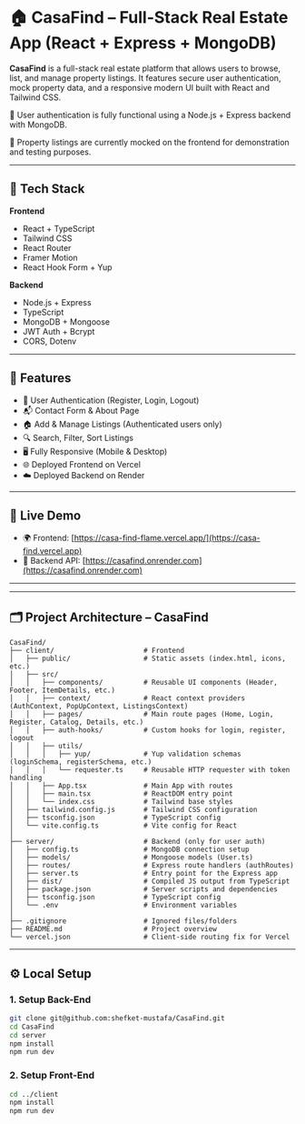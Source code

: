 # 🏠 CasaFind – Full-Stack Real Estate App (React + Express + MongoDB)

**CasaFind** is a full-stack real estate platform that allows users to browse, list, and manage property listings. It features secure user authentication, mock property data, and a responsive modern UI built with React and Tailwind CSS.

🔐 User authentication is fully functional using a Node.js + Express backend with MongoDB.

🏡 Property listings are currently mocked on the frontend for demonstration and testing purposes.

---

## 🔧 Tech Stack

**Frontend**  
- React + TypeScript  
- Tailwind CSS  
- React Router  
- Framer Motion  
- React Hook Form + Yup  

**Backend**  
- Node.js + Express  
- TypeScript  
- MongoDB + Mongoose  
- JWT Auth + Bcrypt  
- CORS, Dotenv

---

## 🚀 Features

- 🔐 User Authentication (Register, Login, Logout)
- 📬 Contact Form & About Page
- 🏠 Add & Manage Listings (Authenticated users only)
- 🔍 Search, Filter, Sort Listings
- 🖥️ Fully Responsive (Mobile & Desktop)
- 🌐 Deployed Frontend on Vercel  
- ☁️ Deployed Backend on Render

---

## 🔗 Live Demo

- 🌍 Frontend: [https://casa-find-flame.vercel.app/](https://casa-find.vercel.app)
- 🔌 Backend API: [https://casafind.onrender.com](https://casafind.onrender.com)

---

---

## 🗂 Project Architecture – CasaFind
```
CasaFind/
├── client/                      # Frontend
│   ├── public/                  # Static assets (index.html, icons, etc.)
│   ├── src/
│   │   ├── components/          # Reusable UI components (Header, Footer, ItemDetails, etc.)
│   │   ├── context/             # React context providers (AuthContext, PopUpContext, ListingsContext)
│   │   ├── pages/               # Main route pages (Home, Login, Register, Catalog, Details, etc.)
│   │   ├── auth-hooks/          # Custom hooks for login, register, logout
│   │   ├── utils/
│   │   │   ├── yup/             # Yup validation schemas (loginSchema, registerSchema, etc.)
│   │   │   └── requester.ts     # Reusable HTTP requester with token handling
│   │   ├── App.tsx              # Main App with routes
│   │   ├── main.tsx             # ReactDOM entry point
│   │   └── index.css            # Tailwind base styles
│   ├── tailwind.config.js       # Tailwind CSS configuration
│   ├── tsconfig.json            # TypeScript config
│   └── vite.config.ts           # Vite config for React
│
├── server/                      # Backend (only for user auth)
│   ├── config.ts                # MongoDB connection setup
│   ├── models/                  # Mongoose models (User.ts)
│   ├── routes/                  # Express route handlers (authRoutes)
│   ├── server.ts                # Entry point for the Express app
│   ├── dist/                    # Compiled JS output from TypeScript
│   ├── package.json             # Server scripts and dependencies
│   ├── tsconfig.json            # TypeScript config
│   └── .env                     # Environment variables 
│
├── .gitignore                   # Ignored files/folders
├── README.md                    # Project overview
└── vercel.json                  # Client-side routing fix for Vercel
```


---

## ⚙️ Local Setup

### 1. Setup Back-End

```bash
git clone git@github.com:shefket-mustafa/CasaFind.git
cd CasaFind
cd server
npm install
npm run dev        
```


### 2. Setup Front-End

```bash
cd ../client
npm install
npm run dev
```


